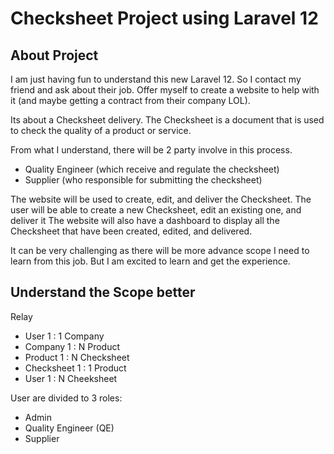# Checksheet Project using Laravel 12

## About Project

I am just having fun to understand this new Laravel 12. So I contact my friend and ask about their job.
Offer myself to create a website to help with it (and maybe getting a contract from their company LOL).

Its about a Checksheet delivery.
The Checksheet is a document that is used to check the quality of a product or service.

From what I understand, there will be 2 party involve in this process.

-   Quality Engineer (which receive and regulate the checksheet)
-   Supplier (who responsible for submitting the checksheet)

The website will be used to create, edit, and deliver the Checksheet.
The user will be able to create a new Checksheet, edit an existing one, and deliver it
The website will also have a dashboard to display all the Checksheet that have been created, edited,
and delivered.

It can be very challenging as there will be more advance scope I need to learn from this job.
But I am excited to learn and get the experience.

## Understand the Scope better

Relay

-   User 1 : 1 Company
-   Company 1 : N Product
-   Product 1 : N Checksheet
-   Checksheet 1 : 1 Product
-   User 1 : N Cheeksheet

User are divided to 3 roles:

-   Admin
-   Quality Engineer (QE)
-   Supplier

